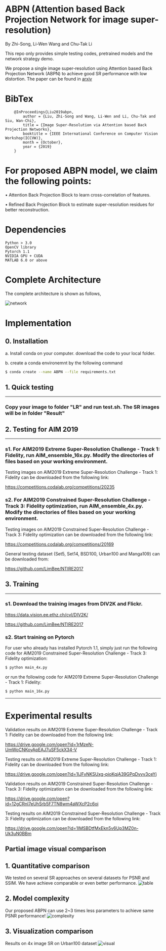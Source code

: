 # ABPN (Attention based Back Projection Network for image super-resolution)

By Zhi-Song, Li-Wen Wang and Chu-Tak Li

This repo only provides simple testing codes, pretrained models and the network strategy demo.

We propose a single image super-resolution using Attention based Back Projection Network (ABPN) to achieve good SR performance with low distortion. The paper can be found in [arxiv](https://arxiv.org/abs/1910.04476)

# BibTex

        @InProceedings{Liu2019abpn,
            author = {Liu, Zhi-Song and Wang, Li-Wen and Li, Chu-Tak and Siu, Wan-Chi},
            title = {Image Super-Resolution via Attention based Back Projection Networks},
            booktitle = {IEEE International Conference on Computer Vision Workshop(ICCVW)},
            month = {October},
            year = {2019}
        }
        
# For proposed ABPN model, we claim the following points:

• Attention Back Projection Block to learn cross-correlation of features.

• Refined Back Projection Block to estimate super-resolution residues for better reconstruction.

# Dependencies
    Python > 3.0
    OpenCV library
    Pytorch 1.1 
    NVIDIA GPU + CUDA
    MATLAB 6.0 or above

# Complete Architecture
The complete architecture is shown as follows,

![network](/figure/network.png)

# Implementation
## 0. Installation
a. Install conda on your computer. download the code to your local folder.

b. create a conda environemnt by the following command
```sh
$ conda create --name ABPN --file requirements.txt
```

## 1. Quick testing
---------------------------------------
### Copy your image to folder "LR" and run test.sh. The SR images will be in folder "Result"

## 2. Testing for AIM 2019
---------------------------------------
### s1. For AIM2019 Extreme Super-Resolution Challenge - Track 1: Fidelity, run **AIM_ensemble_16x.py**. Modify the directories of files based on your working environment.

Testing images on AIM2019 Extreme Super-Resolution Challenge - Track 1: Fidelity can be downloaded from the following link:

https://competitions.codalab.org/competitions/20235

### s2. For AIM2019 Constrained Super-Resolution Challenge - Track 3: Fidelity optimization, run **AIM_ensemble_4x.py**. Modify the directories of files based on your working environment.

Testing images on AIM2019 Constrained Super-Resolution Challenge - Track 3: Fidelity optimization can be downloaded from the following link:

https://competitions.codalab.org/competitions/20169

General testing dataset (Set5, Set14, BSD100, Urban100 and Manga109) can be downloaded from:

https://github.com/LimBee/NTIRE2017

## 3. Training
---------------------------
### s1. Download the training images from DIV2K and Flickr.
    
https://data.vision.ee.ethz.ch/cvl/DIV2K/

https://github.com/LimBee/NTIRE2017
   
### s2. Start training on Pytorch
For user who already has installed Pytorch 1.1, simply just run the following code for AIM2019 Constrained Super-Resolution Challenge - Track 3: Fidelity optimization:
```sh
$ python main_4x.py
```

or run the following code for AIM2019 Extreme Super-Resolution Challenge - Track 1: Fidelity:
```sh
$ python main_16x.py
```
---------------------------
  
# Experimental results

Validation results on AIM2019 Extreme Super-Resolution Challenge - Track 1: Fidelity can be downloaded from the following link:

https://drive.google.com/open?id=1rMzeN-UmWoCNKoyApEAJ7uSF5ckX34-V

Testing results on AIM2019 Extreme Super-Resolution Challenge - Track 1: Fidelity can be downloaded from the following link:

https://drive.google.com/open?id=1lJFvNKSUxg-pioKqjA39GPqDvvv3ceYj

Validation results on AIM2019 Constrained Super-Resolution Challenge - Track 3: Fidelity optimization can be downloaded from the following link:

https://drive.google.com/open?id=12gCRnI7eUhSrb5F7TN8wm4aWXcP2c6oi

Testing results on AIM2019 Constrained Super-Resolution Challenge - Track 3: Fidelity optimization can be downloaded from the following link:

https://drive.google.com/open?id=1IMSBDtfMxEkn5v6Up3MZ0n-Uk3uN0BBm

## Partial image visual comparison
## 1. Quantitative comparison
We tested on several SR approaches on several datasets for PSNR and SSIM. We have achieve comparable or even better performance.
![table](/figure/table.png)

## 2. Model complexity
Our proposed ABPN can use 2~3 times less parameters to achieve same PSNR performance!
![complexity](/figure/complexity.png)

## 3. Visualization comparison
Results on 4x image SR on Urban100 dataset
![visual](/figure/visualization.png)
